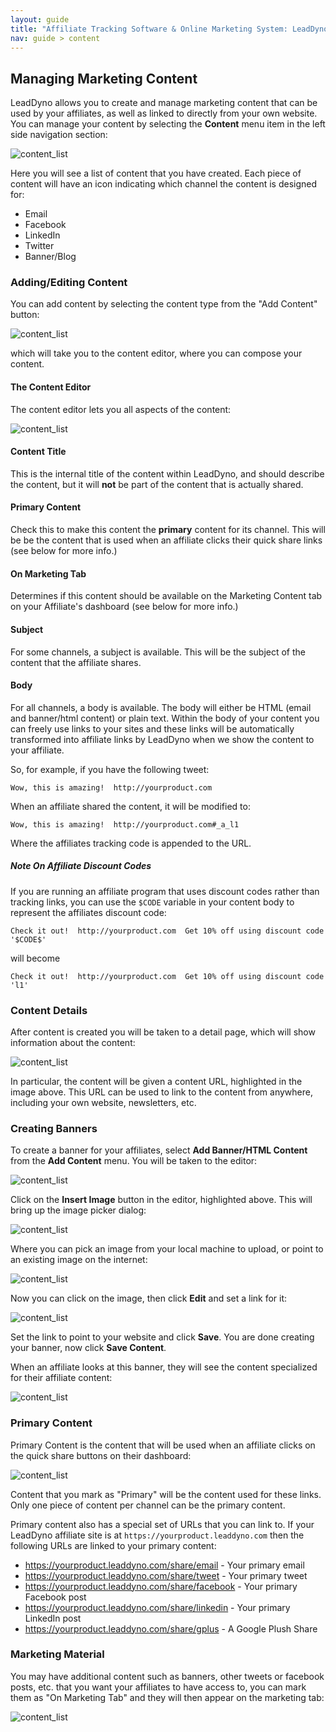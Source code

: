 ```yaml
---
layout: guide
title: "Affiliate Tracking Software & Online Marketing System: LeadDyno"
nav: guide > content
---
```


## Managing Marketing Content

LeadDyno allows you to create and manage marketing content that can be used by your affiliates, as well as linked to
directly from your own website.  You can manage your content by selecting the **Content** menu item in the left side navigation section:

![content_list](img/content_list.png)

Here you will see a list of content that you have created.  Each piece of content will have an icon indicating which
channel the content is designed for:

* Email
* Facebook
* LinkedIn
* Twitter
* Banner/Blog

### Adding/Editing Content

You can add content by selecting the content type from the "Add Content" button:

![content_list](img/content_add.png)

which will take you to the content editor, where you can compose your content.

#### The Content Editor

The content editor lets you all aspects of the content:

![content_list](img/content_editor.png)

#### Content Title

This is the internal title of the content within LeadDyno, and should describe the content, but it will **not** be
part of the content that is actually shared.

#### Primary Content

Check this to make this content the **primary** content for its channel.  This will be be the content that is used when
an affiliate clicks their quick share links (see below for more info.)

#### On Marketing Tab

Determines if this content should be available on the Marketing Content tab on your Affiliate's dashboard (see below for
more info.)

#### Subject

For some channels, a subject is available.  This will be the subject of the content that the affiliate shares.

#### Body

For all channels, a body is available.  The body will either be HTML (email and banner/html content) or plain text.  Within
the body of your content you can freely use links to your sites and these links will be automatically transformed into
affiliate links by LeadDyno when we show the content to your affiliate.

So, for example, if you have the following tweet:

    Wow, this is amazing!  http://yourproduct.com

When an affiliate shared the content, it will be modified to:

    Wow, this is amazing!  http://yourproduct.com#_a_l1

Where the affiliates tracking code is appended to the URL.

##### Note On Affiliate Discount Codes

If you are running an affiliate program that uses discount codes rather than tracking links, you can use the `$CODE` variable
in your content body to represent the affiliates discount code:

    Check it out!  http://yourproduct.com  Get 10% off using discount code '$CODE$'

will become

    Check it out!  http://yourproduct.com  Get 10% off using discount code 'l1'

### Content Details

After content is created you will be taken to a detail page, which will show information about the content:

![content_list](img/content_show.png)

In particular, the content will be given a content URL, highlighted in the image above.  This URL can be used to
link to the content from anywhere, including your own website, newsletters, etc.

### Creating Banners

To create a banner for your affiliates, select **Add Banner/HTML Content** from the **Add Content** menu.  You will
be taken to the editor:

![content_list](img/content_banner_1.png)

Click on the **Insert Image** button in the editor, highlighted above.  This will bring up the image picker dialog:

![content_list](img/content_banner_2.png)

Where you can pick an image from your local machine to upload, or point to an existing image on the internet:

![content_list](img/content_banner_3.png)

Now you can click on the image, then click **Edit** and set a link for it:

![content_list](img/content_banner_4.png)

Set the link to point to your website and click **Save**.  You are done creating your banner, now click **Save Content**.

When an affiliate looks at this banner, they will see the content specialized for their affiliate content:

![content_list](img/content_banner_5.png)

### Primary Content

Primary Content is the content that will be used when an affiliate clicks on the quick share buttons on their dashboard:

![content_list](img/content_primary.png)

Content that you mark as "Primary" will be the content used for these links.  Only one piece of content per channel
can be the primary content.

Primary content also has a special set of URLs that you can link to.  If your LeadDyno affiliate site is
at `https://yourproduct.leaddyno.com` then the following URLs are linked to your primary content:

* https://yourproduct.leaddyno.com/share/email - Your primary email
* https://yourproduct.leaddyno.com/share/tweet - Your primary tweet
* https://yourproduct.leaddyno.com/share/facebook - Your primary Facebook post
* https://yourproduct.leaddyno.com/share/linkedin - Your primary LinkedIn post
* https://yourproduct.leaddyno.com/share/gplus - A Google Plush Share

###  Marketing Material

You may have additional content such as banners, other tweets or facebook posts, etc. that you want your affiliates to
have access to, you can mark them as "On Marketing Tab" and they will then appear on the marketing tab:

![content_list](img/content_marketing_tab.png)

